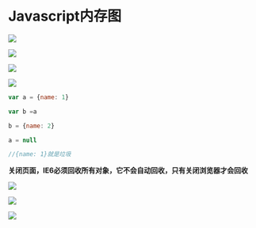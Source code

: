 # Javascript内存图



![](https://niliv-technology-1252830662.cos.ap-chengdu.myqcloud.com/javascript/Snipaste_2019-04-26_11-03-01.png)



![](https://niliv-technology-1252830662.cos.ap-chengdu.myqcloud.com/javascript/Snipaste_2019-04-26_11-35-29.png)



![](https://niliv-technology-1252830662.cos.ap-chengdu.myqcloud.com/javascript/Snipaste_2019-04-26_11-49-08.png)

![](https://niliv-technology-1252830662.cos.ap-chengdu.myqcloud.com/javascript/Snipaste_2019-04-26_11-49-108.png)

```javascript
var a = {name: 1}

var b =a

b = {name: 2}

a = null

//{name: 1}就是垃圾
```

**关闭页面，IE6必须回收所有对象，它不会自动回收，只有关闭浏览器才会回收**



![](https://niliv-technology-1252830662.cos.ap-chengdu.myqcloud.com/javascript/Snipaste_2019-04-26_11-49-1108.png)

![](https://niliv-technology-1252830662.cos.ap-chengdu.myqcloud.com/javascript/Snipaste_2019-04-26_12-07-42.png)

![](https://niliv-technology-1252830662.cos.ap-chengdu.myqcloud.com/javascript/Snipaste_2019-04-26_12-07-57.png)

